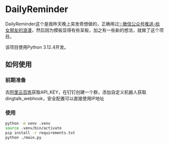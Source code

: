 # DailyReminder

DailyReminder这个是我昨天晚上突发奇想做的，正确用过[✨微信公众号推送-给女朋友的浪漫](https://github.com/wangxinleo/wechat-public-account-push)，然后因为模板显得有些呆板，加之有一些新的想法，就做了这个项目。

该项目使用Python 3.12.4开发。

## 如何使用

### 前期准备

去[阿里云百炼](https://click.aliyun.com)获取API_KEY，在钉钉创建一个群，添加自定义机器人获取dingtalk_webhook，安全配置可以直接使用IP地址

### 使用

```bash
python -m venv .venv
source .venv/bin/activate
pip install -r requirements.txt
python ./main.py
```

